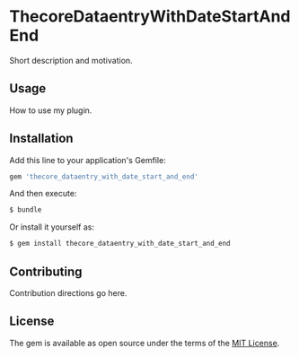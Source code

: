 # ThecoreDataentryWithDateStartAndEnd
Short description and motivation.

## Usage
How to use my plugin.

## Installation
Add this line to your application's Gemfile:

```ruby
gem 'thecore_dataentry_with_date_start_and_end'
```

And then execute:
```bash
$ bundle
```

Or install it yourself as:
```bash
$ gem install thecore_dataentry_with_date_start_and_end
```

## Contributing
Contribution directions go here.

## License
The gem is available as open source under the terms of the [MIT License](http://opensource.org/licenses/MIT).

